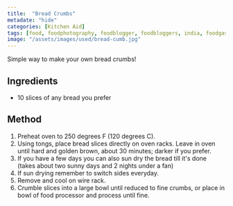 ```yaml
---
title:  "Bread Crumbs"
metadate: "hide"
categories: [Kitchen Aid]
tags: [food, foodphotography, foodblogger, foodbloggers, india, foodgasm, indianfood, love, foodcoma, foodporn,indiancooking, indianrecipe, foodlovers, indianfood, indianfoodbloggers, foodiesofinstagram, foodlove, indian, indiancouple, eatlocal, eathealthy, eatwell, desifood, trending, tasty, taste, yummyinmytummy, foodie, instafood, instafoodie, foodstagram, instagood, passionatepaprika, foodblog, easy, indian, recipe, mothersrecipe, cooking, easycooking, easyrecipe, simple, simplefood ]
image: "/assets/images/used/bread-cumb.jpg"
---
```


Simple way to make your own bread crumbs! 

## Ingredients

- 10 slices of any bread you prefer

## Method

1. Preheat oven to 250 degrees F (120 degrees C).
2. Using tongs, place bread slices directly on oven racks. Leave in oven until hard and golden brown, about 30 minutes; darker if you prefer. 
3. If you have a few days you can also sun dry the bread till it's done (takes about two sunny days and 2 nights under a fan)
4. If sun drying remember to switch sides everyday.  
5. Remove and cool on wire rack.
6. Crumble slices into a large bowl until reduced to fine crumbs, or place in bowl of food processor and process until fine.

